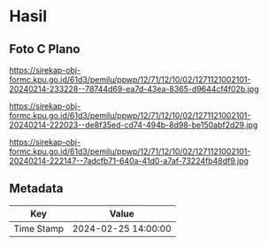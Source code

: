 # Hasil

## Foto C Plano

https://sirekap-obj-formc.kpu.go.id/61d3/pemilu/ppwp/12/71/12/10/02/1271121002101-20240214-233228--78744d69-ea7d-43ea-8365-d9644cf4f02b.jpg

https://sirekap-obj-formc.kpu.go.id/61d3/pemilu/ppwp/12/71/12/10/02/1271121002101-20240214-222023--de8f35ed-cd74-494b-8d98-be150abf2d29.jpg

https://sirekap-obj-formc.kpu.go.id/61d3/pemilu/ppwp/12/71/12/10/02/1271121002101-20240214-222147--7adcfb71-640a-41d0-a7af-73224fb48df9.jpg


## Metadata

| Key        | Value               |
| ---------- | ------------------- |
| Time Stamp | 2024-02-25 14:00:00 |



